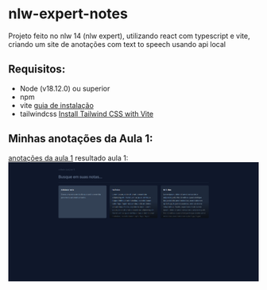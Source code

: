 # nlw-expert-notes

Projeto feito no nlw 14 (nlw expert), utilizando react com typescript e vite, criando um site de anotações com text to speech usando api local

## Requisitos:

- Node (v18.12.0) ou superior
- npm
- vite [guia de instalação](https://vitejs.dev/guide/installation.html)
- tailwindcss [Install Tailwind CSS with Vite](https://tailwindcss.com/docs/guides/vite)

## Minhas anotações da Aula 1:

[anotações da aula 1](class_notes/class-1.md)
resultado aula 1:
![resultado aula 1](class_notes/class-1-result.png)
